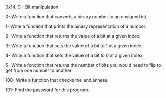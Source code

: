 0x14. C - Bit manipulation

0- Write a function that converts a binary number to an unsigned int.

1- Write a function that prints the binary representation of a number.

2- Write a function that returns the value of a bit at a given index.

3- Write a function that sets the value of a bit to 1 at a given index.

4- Write a function that sets the value of a bit to 0 at a given index.

5- Write a function that returns the number of bits you would need to flip to get from one number to another

100- Write a function that checks the endianness.

101- Find the password for this program.
